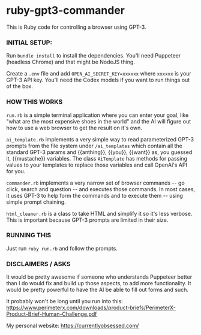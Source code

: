 # ruby-gpt3-commander

This is Ruby code for controlling a browser using GPT-3.

### INITIAL SETUP:

Run `bundle install` to install the dependencies.  You'll need Puppeteer (headless Chrome) and that might be  NodeJS thing.

Create a `.env` file and add `OPEN_AI_SECRET_KEY=xxxxxx` where `xxxxxx` is your GPT-3 API key. You'll need the Codex models if you want to run things out of the box.

### HOW THIS WORKS

`run.rb` is a simple terminal application where you can enter your goal, like "what are the most expensive shoes in the world" and the AI will figure out how to use a web browser to get the result on it's own.

`ai_template.rb` implements a very simple way to read parameterized GPT-3 prompts from the file system under `/ai_templates` which contain all the standard GPT-3 params and {{anthing}}, {{you}}, {{want}} as, you guessed it, {{mustache}} variables. The class `AiTemplate` has methods for passing values to your templates to replace those variables and call OpenAi's API for you.

`commander.rb` implements a very narrow set of browser commands -- go click, search and question -- and executes those commands. In most cases, it uses GPT-3 to help form the commands and to execute them -- using simple prompt chaining.

`html_cleaner.rb` is a class to take HTML and simplify it so it's less verbose. This is important because GPT-3 prompts are limited in their size.


### RUNNING THIS

Just run `ruby run.rb` and follow the prompts.

### DISCLAIMERS / ASKS

It would be pretty awesome if someone who understands Puppeteer better than I do would fix and build up those aspects, to add more functionality. It would be pretty powerful to have the AI be able to fill out forms and such.

It probably won't be long until you run into this: https://www.perimeterx.com/downloads/product-briefs/PerimeterX-Product-Brief-Human-Challenge.pdf

My personal website: https://currentlyobsessed.com/